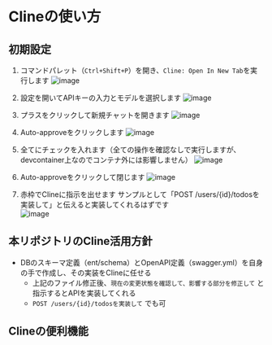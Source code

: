 # Clineの使い方

## 初期設定

1. コマンドパレット（`Ctrl+Shift+P`）を開き、`Cline: Open In New Tab`を実行します
  ![image](https://github.com/user-attachments/assets/c2d617ad-2c55-4f10-b985-31f0b62d2f23)  
  
2. 設定を開いてAPIキーの入力とモデルを選択します
   ![image](https://github.com/user-attachments/assets/fbdd8f6c-3999-4652-8c59-52d1a26ad0b7)

3. プラスをクリックして新規チャットを開きます
   ![image](https://github.com/user-attachments/assets/6053841b-9c27-4f90-a8cf-19c9122dcb9e)

4. Auto-approveをクリックします
   ![image](https://github.com/user-attachments/assets/9f16e6cf-aa3f-4aad-89d7-a1060d15f1df)

5. 全てにチェックを入れます（全ての操作を確認なしで実行しますが、devcontainer上なのでコンテナ外には影響しません）
   ![image](https://github.com/user-attachments/assets/cebabd14-f48d-4b3b-8293-b0aa9e40f907)

6. Auto-approveをクリックして閉じます
   ![image](https://github.com/user-attachments/assets/d45b1409-8063-432c-9f27-d37fdec26867)

7. 赤枠でClineに指示を出せます
   サンプルとして「POST /users/{id}/todosを実装して」と伝えると実装してくれるはずです  
   ![image](https://github.com/user-attachments/assets/70607b75-6e44-49e8-8a2c-01ea66829d2c)

## 本リポジトリのCline活用方針

* DBのスキーマ定義（ent/schema）とOpenAPI定義（swagger.yml）を自身の手で作成し、その実装をClineに任せる
  * 上記のファイル修正後、`現在の変更状態を確認して、影響する部分を修正して` と指示するとAPIを実装してくれる
  * `POST /users/{id}/todosを実装して` でも可
 
## Clineの便利機能

